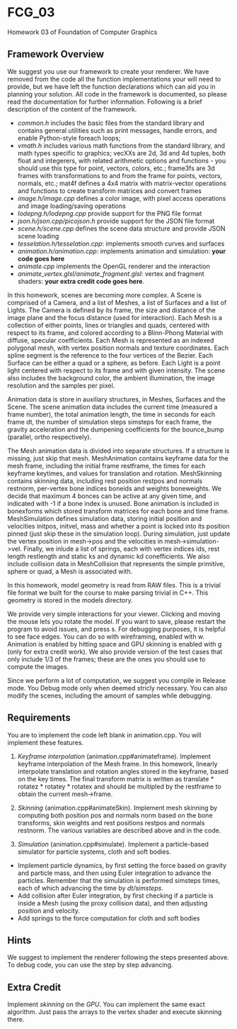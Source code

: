 # FCG_03
Homework 03 of Foundation of Computer Graphics

## Framework Overview
We suggest you use our framework to create your renderer. We have removed from the code all the function implementations your will need to provide, but we have left the function declarations which can aid you in planning your solution. All code in the framework is documented, so please read the documentation for further information. Following is a brief description of the content of the framework.

- *common.h* includes the basic files from the standard library and contains general utilities such as print messages, handle errors, and enable Python-style foreach loops;
- *vmath.h* includes various math functions from the standard library, and math types specific to graphics; vecXXs are 2d, 3d and 4d tuples, both float and integerers, with related arithmetic options and functions - you should use this type for point, vectors, colors, etc.; frame3fs are 3d frames with transformations to and from the frame for points, vectors, normals, etc.; mat4f defines a 4x4 matrix with matrix-vector operations and functions to create transform matrices and convert frames
- *image.h/image.cpp* defines a color image, with pixel access operations and image loading/saving operations
- *lodepng.h/lodepng.cpp* provide support for the PNG file format
- *json.h/json.cpp/picojson.h* provide support for the JSON file format
- *scene.h/scene.cpp* defines the scene data structure and provide JSON scene loading
- *tesselation.h/tesselation.cpp*: implements smooth curves and surfaces
- *animation.h/animation.cpp*: implements animation and simulation: **your code goes here**
- *animate.cpp* implements the OpenGL renderer and the interaction
- *animate_vertex.glsl/animate_fragment.glsl*: vertex and fragment shaders: **your extra credit code goes here**.

In this homework, scenes are becoming more complex. A Scene is comprised of a Camera, and a list of Meshes, a list of Surfaces and a list of Lights. The Camera is defined by its frame, the size and distance of the image plane and the focus distance (used for interaction). Each Mesh is a collection of either points, lines or triangles and quads, centered with respect to its frame, and colored according to a Blinn-Phong Material with diffuse, specular coefficients. Each Mesh is represented as an indexed polygonal mesh, with vertex position normals and texture coordinates. Each spline segment is the reference to the four vertices of the Bezier. Each Surface can be either a quad or a sphere, as before. Each Light is a point light centered with respect to its frame and with given intensity. The scene also includes the background color, the ambient illumination, the image resolution and the samples per pixel.

Animation data is store in auxiliary structures, in Meshes, Surfaces and the Scene. The scene animation data includes the current time (measured a frame number), the total animation length, the time in seconds for each frame dt, the number of simulation steps simsteps for each frame, the gravity acceleration and the dumpening coefficients for the bounce_bump (parallel, ortho respectively).

The Mesh animation data is divided into separate structures. If a structure is missing, just skip that mesh. MeshAnimation contains keyframe data for the mesh frame, including the initial frame restframe, the times for each keyframe keytimes, and values for translation and rotation. MeshSkinning contains skinning data, including rest position restpos and normals restnorm, per-vertex bone indices boneids and weights boneweights. We decide that maximum 4 bonces can be active at any given time, and indicated with -1 if a bone index is unused. Bone animation is included in bonexforms which stored transform matrices for each bone and time frame. MeshSimulation defines simulation data, storing initial position and velocities initpos, initvel, mass and whether a point is locked into its position pinned (just skip these in the simulation loop). During simulation, just update the vertex position in mesh->pos and the velocities in mesh->simulation->vel. Finally, we inlude a list of springs, each with vertex indices ids, rest length restlength and static ks and dynamic kd conefficients. We also include collision data in MeshCollision that represents the simple primitive, sphere or quad, a Mesh is associated with.

In this homework, model geometry is read from RAW files. This is a trivial file format we built for the course to make parsing trivial in C++. This geometry is stored in the models directory.

We provide very simple interactions for your viewer. Clicking and moving the mouse lets you rotate the model. If you want to save, please restart the program to avoid issues, and press s. For debugging purposes, it is helpful to see face edges. You can do so with wireframing, enabled with w. Animation is enabled by hitting space and GPU skinning is enabled with g (only for extra credit work). We also provide version of the test cases that only include 1/3 of the frames; these are the ones you should use to compute the images.

Since we perform a lot of computation, we suggest you compile in Release mode. You Debug mode only when deemed stricly necessary. You can also modify the scenes, including the amount of samples while debugging.

## Requirements

You are to implement the code left blank in animation.cpp. You will implement these features.

1. *Keyframe interpolation* (animation.cpp#animateframe). Implement keyframe interpolation of the Mesh frame. In this homework, linearly interpolate translation and rotation angles stored in the keyframe, based on the key times. The final transform matrix is written as translate * rotatez * rotatey * rotatex and should be multipled by the restframe to obtain the current mesh->frame.

2. *Skinning* (animation.cpp#animateSkin). Implement mesh skinning by computing both position pos and normals norm based on the bone transforms, skin weights and rest positions restpos and normals restnorm. The various variables are described above and in the code.

3. *Simulation* (animation.cpp#simulate). Implement a particle-based simulator for particle systems, cloth and soft bodies.
  - Implement particle dynamics, by first setting the force based on gravity and particle mass, and then using Euler integration to advance the particles. Remember that the simulation is performed simsteps times, each of which advancing the time by *dt/simsteps*.
  - Add collision after Euler integration, by first checking if a particle is inside a Mesh (using the proxy collision data), and then adjusting position and velocity.
  - Add springs to the force computation for cloth and soft bodies



## Hints

We suggest to implement the renderer following the steps presented above. To debug code, you can use the step by step advancing.

## Extra Credit

Implement *skinning* on the *GPU*. You can implement the same exact algorithm. Just pass the arrays to the vertex shader and execute skinning there.